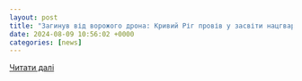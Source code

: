 ```yaml
---
layout: post
title: "Загинув від ворожого дрона: Кривий Ріг провів у засвіти нацгвардійця Володимира Ігнатова - НА ЧАСІ"
date: 2024-08-09 10:56:02 +0000
categories: [news]
---
```


[Читати далі](https://nachasi.kr.ua/kryvyj-rig/volodymyr-ihnatov-rip/)
